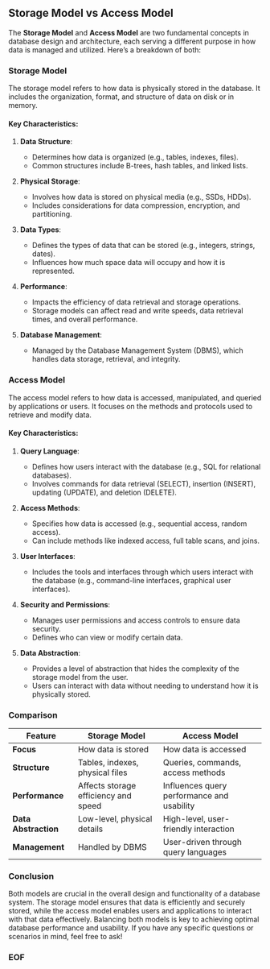 ## Storage Model vs Access Model

The **Storage Model** and **Access Model** are two fundamental concepts in database design and architecture, each serving a different purpose in how data is managed and utilized. Here’s a breakdown of both:

### Storage Model
The storage model refers to how data is physically stored in the database. It includes the organization, format, and structure of data on disk or in memory.

#### Key Characteristics:
1. **Data Structure**:
   - Determines how data is organized (e.g., tables, indexes, files).
   - Common structures include B-trees, hash tables, and linked lists.

2. **Physical Storage**:
   - Involves how data is stored on physical media (e.g., SSDs, HDDs).
   - Includes considerations for data compression, encryption, and partitioning.

3. **Data Types**:
   - Defines the types of data that can be stored (e.g., integers, strings, dates).
   - Influences how much space data will occupy and how it is represented.

4. **Performance**:
   - Impacts the efficiency of data retrieval and storage operations.
   - Storage models can affect read and write speeds, data retrieval times, and overall performance.

5. **Database Management**:
   - Managed by the Database Management System (DBMS), which handles data storage, retrieval, and integrity.

### Access Model
The access model refers to how data is accessed, manipulated, and queried by applications or users. It focuses on the methods and protocols used to retrieve and modify data.

#### Key Characteristics:
1. **Query Language**:
   - Defines how users interact with the database (e.g., SQL for relational databases).
   - Involves commands for data retrieval (SELECT), insertion (INSERT), updating (UPDATE), and deletion (DELETE).

2. **Access Methods**:
   - Specifies how data is accessed (e.g., sequential access, random access).
   - Can include methods like indexed access, full table scans, and joins.

3. **User Interfaces**:
   - Includes the tools and interfaces through which users interact with the database (e.g., command-line interfaces, graphical user interfaces).

4. **Security and Permissions**:
   - Manages user permissions and access controls to ensure data security.
   - Defines who can view or modify certain data.

5. **Data Abstraction**:
   - Provides a level of abstraction that hides the complexity of the storage model from the user.
   - Users can interact with data without needing to understand how it is physically stored.

### Comparison

| Feature               | Storage Model                          | Access Model                          |
|----------------------|---------------------------------------|---------------------------------------|
| **Focus**            | How data is stored                    | How data is accessed                  |
| **Structure**        | Tables, indexes, physical files       | Queries, commands, access methods     |
| **Performance**      | Affects storage efficiency and speed  | Influences query performance and usability |
| **Data Abstraction** | Low-level, physical details           | High-level, user-friendly interaction |
| **Management**       | Handled by DBMS                       | User-driven through query languages   |

### Conclusion
Both models are crucial in the overall design and functionality of a database system. The storage model ensures that data is efficiently and securely stored, while the access model enables users and applications to interact with that data effectively. Balancing both models is key to achieving optimal database performance and usability. If you have any specific questions or scenarios in mind, feel free to ask!

### EOF 